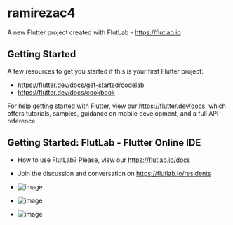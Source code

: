 # ramirezac4

A new Flutter project created with FlutLab - https://flutlab.io

## Getting Started

A few resources to get you started if this is your first Flutter project:

- https://flutter.dev/docs/get-started/codelab
- https://flutter.dev/docs/cookbook

For help getting started with Flutter, view our
https://flutter.dev/docs, which offers tutorials,
samples, guidance on mobile development, and a full API reference.

## Getting Started: FlutLab - Flutter Online IDE

- How to use FlutLab? Please, view our https://flutlab.io/docs
- Join the discussion and conversation on https://flutlab.io/residents

- ![image](https://github.com/MarcoRamirez2006/Actividad4-firebase/assets/143548475/d27fd642-9e56-412a-9a52-3a821b9f5a82)

- ![image](https://github.com/MarcoRamirez2006/Actividad4-firebase/assets/143548475/0aade52b-3bea-47e5-965a-8a2e6127353a)

- ![image](https://github.com/MarcoRamirez2006/Actividad4-firebase/assets/143548475/0fe9e2d7-f5d7-4538-8e44-a1bcd231c464)


